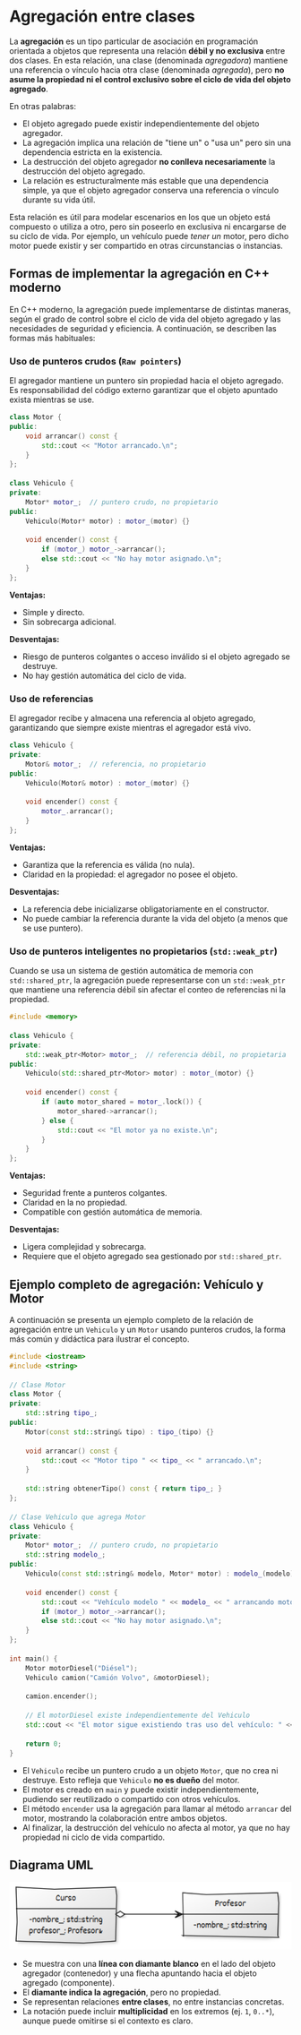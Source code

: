 # Agregación entre clases

La **agregación** es un tipo particular de asociación en programación orientada a objetos que representa una relación **débil y no exclusiva** entre dos clases. En esta relación, una clase (denominada *agregadora*) mantiene una referencia o vínculo hacia otra clase (denominada *agregada*), pero **no asume la propiedad ni el control exclusivo sobre el ciclo de vida del objeto agregado**.

En otras palabras:

* El objeto agregado puede existir independientemente del objeto agregador.
* La agregación implica una relación de "tiene un" o "usa un" pero sin una dependencia estricta en la existencia.
* La destrucción del objeto agregador **no conlleva necesariamente** la destrucción del objeto agregado.
* La relación es estructuralmente más estable que una dependencia simple, ya que el objeto agregador conserva una referencia o vínculo durante su vida útil.

Esta relación es útil para modelar escenarios en los que un objeto está compuesto o utiliza a otro, pero sin poseerlo en exclusiva ni encargarse de su ciclo de vida. Por ejemplo, un vehículo puede *tener un* motor, pero dicho motor puede existir y ser compartido en otras circunstancias o instancias.

## Formas de implementar la agregación en C++ moderno

En C++ moderno, la agregación puede implementarse de distintas maneras, según el grado de control sobre el ciclo de vida del objeto agregado y las necesidades de seguridad y eficiencia. A continuación, se describen las formas más habituales:

### Uso de punteros crudos (`Raw pointers`)

El agregador mantiene un puntero sin propiedad hacia el objeto agregado. Es responsabilidad del código externo garantizar que el objeto apuntado exista mientras se use.

```cpp
class Motor {
public:
    void arrancar() const {
        std::cout << "Motor arrancado.\n";
    }
};

class Vehiculo {
private:
    Motor* motor_;  // puntero crudo, no propietario
public:
    Vehiculo(Motor* motor) : motor_(motor) {}

    void encender() const {
        if (motor_) motor_->arrancar();
        else std::cout << "No hay motor asignado.\n";
    }
};
```

**Ventajas:**

* Simple y directo.
* Sin sobrecarga adicional.

**Desventajas:**

* Riesgo de punteros colgantes o acceso inválido si el objeto agregado se destruye.
* No hay gestión automática del ciclo de vida.

### Uso de referencias

El agregador recibe y almacena una referencia al objeto agregado, garantizando que siempre existe mientras el agregador está vivo.

```cpp
class Vehiculo {
private:
    Motor& motor_;  // referencia, no propietario
public:
    Vehiculo(Motor& motor) : motor_(motor) {}

    void encender() const {
        motor_.arrancar();
    }
};
```

**Ventajas:**

* Garantiza que la referencia es válida (no nula).
* Claridad en la propiedad: el agregador no posee el objeto.

**Desventajas:**

* La referencia debe inicializarse obligatoriamente en el constructor.
* No puede cambiar la referencia durante la vida del objeto (a menos que se use puntero).

### Uso de punteros inteligentes no propietarios (`std::weak_ptr`)

Cuando se usa un sistema de gestión automática de memoria con `std::shared_ptr`, la agregación puede representarse con un `std::weak_ptr` que mantiene una referencia débil sin afectar el conteo de referencias ni la propiedad.

```cpp
#include <memory>

class Vehiculo {
private:
    std::weak_ptr<Motor> motor_;  // referencia débil, no propietaria
public:
    Vehiculo(std::shared_ptr<Motor> motor) : motor_(motor) {}

    void encender() const {
        if (auto motor_shared = motor_.lock()) {
            motor_shared->arrancar();
        } else {
            std::cout << "El motor ya no existe.\n";
        }
    }
};
```

**Ventajas:**

* Seguridad frente a punteros colgantes.
* Claridad en la no propiedad.
* Compatible con gestión automática de memoria.

**Desventajas:**

* Ligera complejidad y sobrecarga.
* Requiere que el objeto agregado sea gestionado por `std::shared_ptr`.


## Ejemplo completo de agregación: Vehículo y Motor

A continuación se presenta un ejemplo completo de la relación de agregación entre un `Vehiculo` y un `Motor` usando punteros crudos, la forma más común y didáctica para ilustrar el concepto.

```cpp
#include <iostream>
#include <string>

// Clase Motor
class Motor {
private:
    std::string tipo_;
public:
    Motor(const std::string& tipo) : tipo_(tipo) {}

    void arrancar() const {
        std::cout << "Motor tipo " << tipo_ << " arrancado.\n";
    }

    std::string obtenerTipo() const { return tipo_; }
};

// Clase Vehiculo que agrega Motor
class Vehiculo {
private:
    Motor* motor_;  // puntero crudo, no propietario
    std::string modelo_;
public:
    Vehiculo(const std::string& modelo, Motor* motor) : modelo_(modelo), motor_(motor) {}

    void encender() const {
        std::cout << "Vehículo modelo " << modelo_ << " arrancando motor...\n";
        if (motor_) motor_->arrancar();
        else std::cout << "No hay motor asignado.\n";
    }
};

int main() {
    Motor motorDiesel("Diésel");
    Vehiculo camion("Camión Volvo", &motorDiesel);

    camion.encender();

    // El motorDiesel existe independientemente del Vehiculo
    std::cout << "El motor sigue existiendo tras uso del vehículo: " << motorDiesel.obtenerTipo() << "\n";

    return 0;
}
```

* El `Vehiculo` recibe un puntero crudo a un objeto `Motor`, que no crea ni destruye. Esto refleja que `Vehiculo` **no es dueño** del motor.
* El motor es creado en `main` y puede existir independientemente, pudiendo ser reutilizado o compartido con otros vehículos.
* El método `encender` usa la agregación para llamar al método `arrancar` del motor, mostrando la colaboración entre ambos objetos.
* Al finalizar, la destrucción del vehículo no afecta al motor, ya que no hay propiedad ni ciclo de vida compartido.

## Diagrama UML

![agrgación](img/agragacion.png)

* Se muestra con una **línea con diamante blanco** en el lado del objeto agregador (contenedor) y una flecha apuntando hacia el objeto agregado (componente).
* El **diamante indica la agregación**, pero no propiedad.
* Se representan relaciones **entre clases**, no entre instancias concretas.
* La notación puede incluir **multiplicidad** en los extremos (ej. `1`, `0..*`), aunque puede omitirse si el contexto es claro.

